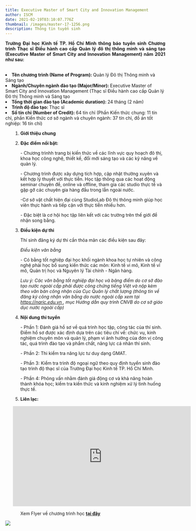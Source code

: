 ```yaml
---
title: Executive Master of Smart City and Innovation Management
author: ISCM
date: 2021-02-19T03:10:07.776Z
thumbnail: /images/master-17-1256.png
description: Thông tin tuyển sinh
---
```

<p align="justify"> 
<b>Trường Đại học Kinh tế TP. Hồ Chí Minh thông báo tuyển sinh Chương trình Thạc sĩ Điều hành cao cấp Quản lý đô thị thông minh và sáng tạo (Executive Master of Smart City and Innovation Management) năm 2021 như sau: </b></p>

<br>

<li><strong>Tên chương trình (Name of Program): </strong> Quản lý Đô thị Thông minh và Sáng tạo </li>

<li> <strong> Ngành/Chuyên ngành đào tạo (Major/Minor): </strong> Executive Master of Smart City and Innovation Management (Thạc sĩ Điều hành cao cấp Quản lý Đô thị Thông minh và Sáng tạo</li>

<li><strong>Tổng thời gian đào tạo (Academic duration): </strong> 24 tháng (2 năm) </li>

<li><strong>Trình độ đào tạo: </strong> Thạc sĩ </li>

<li><strong>Số tín chỉ (Number of Credit): </strong> 64 tín chỉ (Phần Kiến thức chung: 11 tín chỉ, phần Kiến thức cơ sở ngành và chuyên ngành: 37 tín chỉ, đồ án tốt nghiệp: 16 tín chỉ) </li>

<p>

<ol>

1. <strong> Giới thiệu chung</strong>
2. <strong> Đặc điểm nổi bật:  </strong>

   \- Chương trìnhh trang bị kiến thức về các lĩnh vực quy hoạch đô thị, khoa học công nghệ, thiết kế, đổi mới sáng tạo và các kỹ năng về quản lý. 

   \- Chương trình được xây dựng tích hợp, cập nhật thường xuyên và kết hợp lý thuyết với thực tiễn. Học tập thông qua các hoạt động seminar chuyên đề, online và offline, tham gia các studio thực tế và gặp gỡ các chuyên gia hàng đầu trong lẫn ngoài nước. 

   \-Cơ sở vật chất hiện đại cùng StudioLab Đô thị thông minh giúp học viên thực hành và tiếp cận với thực tiễn nhiều hơn. 

   \- Đặc biệt là cơ hội học tập liên kết với các trường trên thế giới để nhận song bằng.
3. <strong>Điều kiện dự thi</strong>

   Thí sinh đăng ký dự thi cần thỏa mãn các điều kiện sau đây:

   <i> Điều kiện văn bằng </i>

   \- Có bằng tốt nghiệp đại học khối ngành khoa học tự nhiên và công nghệ phải học bổ sung kiến thức các môn: Kinh tế vi mô, Kinh tế vĩ mô, Quản trị học và Nguyên lý Tài chính - Ngân hàng. 

   <p><i> Lưu ý: Các văn bằng tốt nghiệp đại học và bảng điểm do cơ sở đào tạo nước ngoài cấp phải được công chứng tiếng Việt và nộp kèm theo văn bản công nhận của Cục Quản lý chất lượng (thông tin về đăng ký công nhận văn bằng do nước ngoài cấp xem tại <a href="https://naric.edu.vn">https://naric.edu.vn </a>, mục Hướng dẫn quy trình CNVB do cơ sở giáo dục nước ngoài cấp) </i></p>
4. <strong>Nội dung thi tuyển</strong>

   \- Phần 1: Đánh giá hồ sơ về quá trình học tập, công tác của thí sinh. Điểm hồ sơ được xác định dựa trên các tiêu chí về: chức vụ, kinh nghiệm chuyên môn và quản lý, phạm vi ảnh hưởng của đơn vị công tác, quá trình đào tạo và phẩm chất, năng lực cá nhân thí sinh.

   \- Phần 2: Thi kiểm tra năng lực tư duy dạng GMAT.

   \- Phần 3: Kiểm tra trình độ ngoại ngữ theo quy định tuyển sinh đào tạo trình độ thạc sĩ của Trường Đại học Kinh tế TP. Hồ Chí Minh.

   \- Phần 4: Phỏng vấn nhằm đánh giá động cơ và khả năng hoàn thành khóa học; kiểm tra kiến thức và kinh nghiệm xử lý tình huống thực tế.
5. <strong> Liên lạc:</strong> <dl>

<iframe width="560" height="315" src="https://www.youtube.com/embed/NrtYcJBrxaU" frameborder="0" allow="accelerometer; autoplay; clipboard-write; encrypted-media; gyroscope; picture-in-picture" allowfullscreen></iframe> <dl>

<ul><p>Xem Flyer về chương trình học <strong><a href="https://drive.google.com/file/d/1WAMo2-c-CvR1InQlmyy1cRGHwnzGzPW-/view?usp=sharing"> tại đây</a></strong></p>

</ol> 
</p>

![](/images/background-notext-copy.jpg)